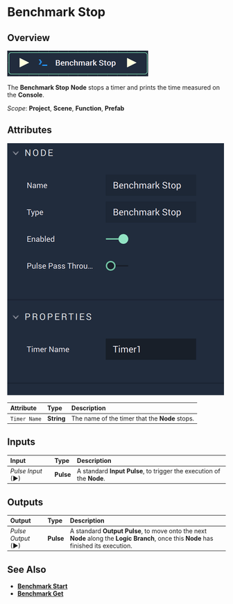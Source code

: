 # Benchmark Stop

## Overview

![The Benchmark Stop Node.](../../.gitbook/assets/benchmarkstopnode.png)

The **Benchmark Stop** **Node** stops a timer and prints the time measured on the **Console**.

*Scope*: **Project**, **Scene**, **Function**, **Prefab**

## Attributes

![The Benchmark Stop Node Attributes.](../../.gitbook/assets/benchmarkstopattributes.png)

| Attribute | Type | Description |
| :--- | :--- | :--- |
| `Timer Name` | **String** | The name of the timer that the **Node** stops. |

## Inputs

| Input | Type | Description |
| :--- | :--- | :--- |
| _Pulse Input_ \(►\) | **Pulse** | A standard **Input Pulse**, to trigger the execution of the **Node**. |

## Outputs

| Output | Type | Description |
| :--- | :--- | :--- |
| _Pulse Output_ \(►\) | **Pulse** | A standard **Output Pulse**, to move onto the next **Node** along the **Logic Branch**, once this **Node** has finished its execution. |

## See Also

* [**Benchmark Start**](benchmark-start.md)
* [**Benchmark Get**](benchmark-get.md)

